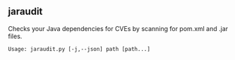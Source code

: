 jaraudit
--------

Checks your Java dependencies for CVEs by scanning for pom.xml and .jar files.

    Usage: jaraudit.py [-j,--json] path [path...]
